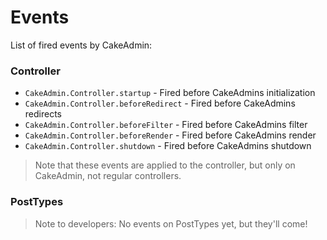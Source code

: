 Events
======

List of fired events by CakeAdmin:

### Controller

- `CakeAdmin.Controller.startup` - Fired before CakeAdmins initialization
- `CakeAdmin.Controller.beforeRedirect` - Fired before CakeAdmins redirects
- `CakeAdmin.Controller.beforeFilter` - Fired before CakeAdmins filter
- `CakeAdmin.Controller.beforeRender` - Fired before CakeAdmins render
- `CakeAdmin.Controller.shutdown` - Fired before CakeAdmins shutdown

> Note that these events are applied to the controller, but only on CakeAdmin, not regular controllers.

### PostTypes

> Note to developers: No events on PostTypes yet, but they'll come!
